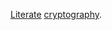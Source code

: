 [Literate](https://web.archive.org/web/20231216184008/https://www.cs.tufts.edu/~nr/cs257/archive/literate-programming/01-knuth-lp.pdf) [cryptography](https://lib.rs/crates/literate-crypto).
